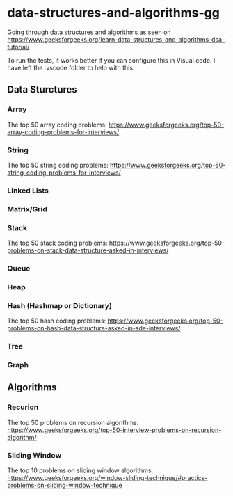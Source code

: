 # data-structures-and-algorithms-gg
Going through data structures and algorithms as seen on https://www.geeksforgeeks.org/learn-data-structures-and-algorithms-dsa-tutorial/

To run the tests, it works better if you can configure this in Visual code. I have left the .vscode folder to help with this.

## Data Sturctures

### Array
The top 50 array coding problems: https://www.geeksforgeeks.org/top-50-array-coding-problems-for-interviews/

### String
The top 50 string coding problems: https://www.geeksforgeeks.org/top-50-string-coding-problems-for-interviews/

### Linked Lists
### Matrix/Grid

### Stack
The top 50 stack coding problems: https://www.geeksforgeeks.org/top-50-problems-on-stack-data-structure-asked-in-interviews/

### Queue
### Heap

### Hash (Hashmap or Dictionary)
The top 50 hash coding problems: https://www.geeksforgeeks.org/top-50-problems-on-hash-data-structure-asked-in-sde-interviews/

### Tree
### Graph

## Algorithms

### Recurion
The top 50 problems on recursion algorithms: https://www.geeksforgeeks.org/top-50-interview-problems-on-recursion-algorithm/

### Sliding Window
The top 10 problems on sliding window algorithms: https://www.geeksforgeeks.org/window-sliding-technique/#practice-problems-on-sliding-window-technique

